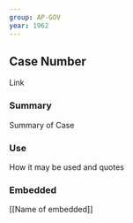 ```yaml
---
group: AP-GOV
year: 1962
---
```

## Case Number

Link

### Summary

Summary of Case 

### Use

How it may be used and quotes

### Embedded

[[Name of embedded]]